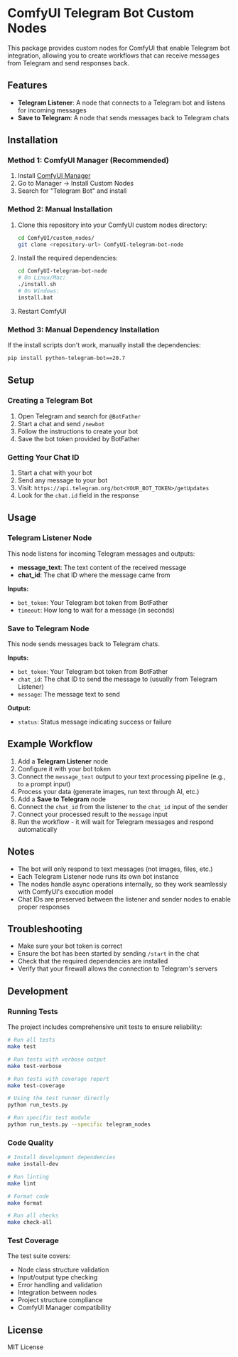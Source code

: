 # ComfyUI Telegram Bot Custom Nodes

This package provides custom nodes for ComfyUI that enable Telegram bot integration, allowing you to create workflows that can receive messages from Telegram and send responses back.

## Features

- **Telegram Listener**: A node that connects to a Telegram bot and listens for incoming messages
- **Save to Telegram**: A node that sends messages back to Telegram chats

## Installation

### Method 1: ComfyUI Manager (Recommended)
1. Install [ComfyUI Manager](https://github.com/ltdrdata/ComfyUI-Manager)
2. Go to Manager → Install Custom Nodes
3. Search for "Telegram Bot" and install

### Method 2: Manual Installation
1. Clone this repository into your ComfyUI custom nodes directory:
   ```bash
   cd ComfyUI/custom_nodes/
   git clone <repository-url> ComfyUI-telegram-bot-node
   ```

2. Install the required dependencies:
   ```bash
   cd ComfyUI-telegram-bot-node
   # On Linux/Mac:
   ./install.sh
   # On Windows:
   install.bat
   ```

3. Restart ComfyUI

### Method 3: Manual Dependency Installation
If the install scripts don't work, manually install the dependencies:
```bash
pip install python-telegram-bot==20.7
```

## Setup

### Creating a Telegram Bot

1. Open Telegram and search for `@BotFather`
2. Start a chat and send `/newbot`
3. Follow the instructions to create your bot
4. Save the bot token provided by BotFather

### Getting Your Chat ID

1. Start a chat with your bot
2. Send any message to your bot
3. Visit: `https://api.telegram.org/bot<YOUR_BOT_TOKEN>/getUpdates`
4. Look for the `chat.id` field in the response

## Usage

### Telegram Listener Node

This node listens for incoming Telegram messages and outputs:
- **message_text**: The text content of the received message
- **chat_id**: The chat ID where the message came from

**Inputs:**
- `bot_token`: Your Telegram bot token from BotFather
- `timeout`: How long to wait for a message (in seconds)

### Save to Telegram Node

This node sends messages back to Telegram chats.

**Inputs:**
- `bot_token`: Your Telegram bot token from BotFather
- `chat_id`: The chat ID to send the message to (usually from Telegram Listener)
- `message`: The message text to send

**Output:**
- `status`: Status message indicating success or failure

## Example Workflow

1. Add a **Telegram Listener** node
2. Configure it with your bot token
3. Connect the `message_text` output to your text processing pipeline (e.g., to a prompt input)
4. Process your data (generate images, run text through AI, etc.)
5. Add a **Save to Telegram** node
6. Connect the `chat_id` from the listener to the `chat_id` input of the sender
7. Connect your processed result to the `message` input
8. Run the workflow - it will wait for Telegram messages and respond automatically

## Notes

- The bot will only respond to text messages (not images, files, etc.)
- Each Telegram Listener node runs its own bot instance
- The nodes handle async operations internally, so they work seamlessly with ComfyUI's execution model
- Chat IDs are preserved between the listener and sender nodes to enable proper responses

## Troubleshooting

- Make sure your bot token is correct
- Ensure the bot has been started by sending `/start` in the chat
- Check that the required dependencies are installed
- Verify that your firewall allows the connection to Telegram's servers

## Development

### Running Tests

The project includes comprehensive unit tests to ensure reliability:

```bash
# Run all tests
make test

# Run tests with verbose output
make test-verbose

# Run tests with coverage report
make test-coverage

# Using the test runner directly
python run_tests.py

# Run specific test module
python run_tests.py --specific telegram_nodes
```

### Code Quality

```bash
# Install development dependencies
make install-dev

# Run linting
make lint

# Format code
make format

# Run all checks
make check-all
```

### Test Coverage

The test suite covers:
- Node class structure validation
- Input/output type checking
- Error handling and validation  
- Integration between nodes
- Project structure compliance
- ComfyUI Manager compatibility

## License

MIT License
